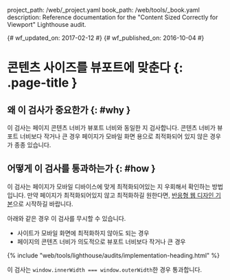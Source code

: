 project_path: /web/_project.yaml
book_path: /web/tools/_book.yaml
description: Reference documentation for the "Content Sized Correctly for Viewport" Lighthouse audit.

{# wf_updated_on: 2017-02-12 #}
{# wf_published_on: 2016-10-04 #}

# 콘텐츠 사이즈를 뷰포트에 맞춘다  {: .page-title }

## 왜 이 검사가 중요한가 {: #why }

이 검사는 페이지 콘텐츠 너비가 뷰포트 너비와 동일한 지 검사합니다.
콘텐츠 너비가 뷰포트 너비보다 작거나 큰 경우 페이지가 모바일 화면 용으로 최적화되어 있지 않은 경우가 종종 있습니다.

## 어떻게 이 검사를 통과하는가 {: #how }

이 검사는 페이지가 모바일 디바이스에 맞게 최적화되어있는 지 우회해서 확인하는 방법입니다.
만약 페이지가 최적화되어있지 않고 최적화하길 원한다면, [반응형 웹 디자인 기본](/web/fundamentals/design-and-ui/responsive/)으로 시작하길 바랍니다.

아래와 같은 경우 이 검사를 무시할 수 있습니다.

* 사이트가 모바일 화면에 최적화하지 않아도 되는 경우
* 페이지의 콘텐츠 너비가 의도적으로 뷰포트 너비보다 작거나 큰 경우

{% include "web/tools/lighthouse/audits/implementation-heading.html" %}

이 검사는 `window.innerWidth === window.outerWidth`한 경우 통과합니다.
